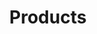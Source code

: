 ---
layout: new_layout
title: Products

gallery:
- image: 
    url: /assets/images/design/productdesign/graphitex.jpg
  caption: |
    **GE Lighting Navona I**
    General Electrics
    *2015*
- image: 
    url: /assets/images/design/productdesign/grayx.jpg
  caption: |
    **GE Lighting Navona II**
    General Electrics
    *2015*
- image: 
    url: /assets/images/design/productdesign/feszek.png
  caption: |
    **INBOXONBOX 1A**
    manufacturer: www.beril.hu, us.archello.com/en/product/inboxonbox
    *2014*
- image: 
    url: /assets/images/design/productdesign/minibrake-4.jpg
  caption: |
    **Minibrake**
    Engineering design: PillPress Kft
    *MiniBrake Kft, 2014*
- image: 
    url: /assets/images/design/productdesign/ge_spinella_hw_mro2560.jpg
  caption: |
    **Spinella-LED Outdoor Lighting**
    GE Lighting Europe cooperation with Department of Machine and Product Design
    *2013*
- image: 
    url: /assets/images/design/productdesign/tesztagep_old_and_new.jpg
  caption: |
    **Pasta maker (old and new)**
    manufacturer: Kovács Gépműhely, Tatabánya
    *2012*
- image: 
    url: /assets/images/design/productdesign/Pannonia650.jpg
  caption: |
    **Pannonia 650 - Motorbike**
    Pannonia
    *2008-2009*
- image: 
    url: /assets/images/design/productdesign/Diagon.jpg
  caption: |
    **Blood Analyzer**
    Diagon
    *2007*
- image: 
    url: /assets/images/design/productdesign/Diagon02.jpg
  caption: |
    **Blood Analyzer**
    Diagon
    *2000*
- image: 
    url: /assets/images/design/productdesign/hollohaza2015tanyer.jpg
  caption: |
    **Hollóháza**
    *2005*
- image: 
    url: /assets/images/design/productdesign/klub_SZV_7019_1_68.jpg
  caption: |
    **Club Floor lamp**
    Szarvasi Vas-Fémipari Zrt
    *2005*
- image: 
    url: /assets/images/design/productdesign/Ikarus-955.jpg
  caption: |
    **Ikarus 955**
    co-designer: Lorant Fodor
    *1999-2000*
- image: 
    url: /assets/images/design/productdesign/Ikarus-955-hat.jpg
  caption: |
    **Ikarus 955**
    co-designer: Lorant Fodor
    *1999-2000*
- image: 
    url: /assets/images/design/productdesign/Ikarus-955-homlok.jpg
  caption: |
    **Ikarus 955**
    collaborated with: Lorant Fodor
    *1999-2000*
- image: 
    url: /assets/images/design/productdesign/hajdu_oldal.jpg
  caption: |
    **Boiler**
    Hajdúsági Iparmuvek Rt. collaborated with: Lorant Fodor
    *1996*
- image: 
    url: /assets/images/design/productdesign/HajduBNV1995.jpg
  caption: |
    **Boiler**
    Hajdúsági Iparmuvek Rt. collaborated with: Lorant Fodor
    *1995, BNV*
- image: 
    url: /assets/images/design/productdesign/Hajduft5.jpg
  caption: |
    **Boiler**
    Hajdúsági Iparmuvek Rt. collaborated with: Lorant Fodor
    *1995*
- image: 
    url: /assets/images/design/productdesign/hajdu-award.jpg
  caption: |
    **Boiler**
    Hajdúsági Iparmuvek Rt. collaborated with: Lorant Fodor
    *1996*
- image: 
    url: /assets/images/design/productdesign/Hajdu_knob.jpg
  caption: |
    **Boiler Knob**
    Hajdúsági Iparmuvek Rt.
    *1996*
- image: 
    url: /assets/images/design/productdesign/Unipress-coffe-Szarvas-black.jpg
  caption: |
    **Coffee Machine**
    Szarvas Vas FŽmipari Rt.
    *1998*
- image: 
    url: /assets/images/design/productdesign/Unipress-coffe-Szarvas-white.jpg
  caption: |
    **Coffee Machine**
    Szarvas Vas FŽmipari Rt.
    *1998*
- image: 
    url: /assets/images/design/productdesign/Ganz-Egyfazisu_fogyasztasmero.jpg
  caption: |
    **H 10 single-phase meter**
    Ganz-Schlumberger
    *1983*
- image: 
    url: /assets/images/design/productdesign/Ganz-ETS-M.jpg
  caption: |
    **Ganz-ETS-M**
    Ganz-Schlumberger, Formatervezési Nívódíj, 1986
    *1985*
---